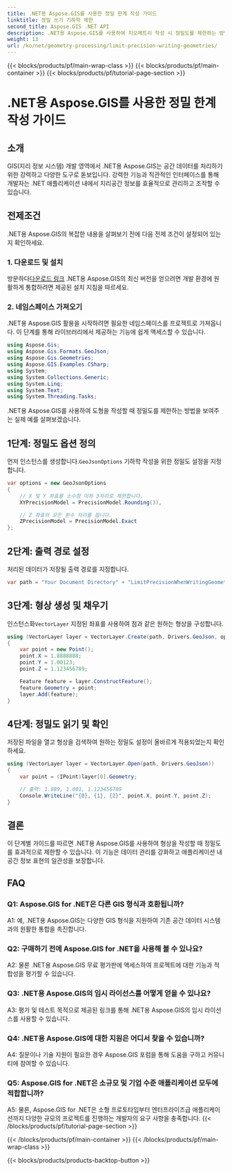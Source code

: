 ```yaml
---
title: .NET용 Aspose.GIS를 사용한 정밀 한계 작성 가이드
linktitle: 정밀 쓰기 기하학 제한
second_title: Aspose.GIS .NET API
description: .NET용 Aspose.GIS를 사용하여 지오메트리 작성 시 정밀도를 제한하는 방법에 대한 단계별 가이드를 살펴보세요. 공간 데이터 관리를 쉽게 향상할 수 있습니다.
weight: 13
url: /ko/net/geometry-processing/limit-precision-writing-geometries/
---
```


{{< blocks/products/pf/main-wrap-class >}}
{{< blocks/products/pf/main-container >}}
{{< blocks/products/pf/tutorial-page-section >}}

# .NET용 Aspose.GIS를 사용한 정밀 한계 작성 가이드

## 소개

GIS(지리 정보 시스템) 개발 영역에서 .NET용 Aspose.GIS는 공간 데이터를 처리하기 위한 강력하고 다양한 도구로 돋보입니다. 강력한 기능과 직관적인 인터페이스를 통해 개발자는 .NET 애플리케이션 내에서 지리공간 정보를 효율적으로 관리하고 조작할 수 있습니다.

## 전제조건

.NET용 Aspose.GIS의 복잡한 내용을 살펴보기 전에 다음 전제 조건이 설정되어 있는지 확인하세요.

### 1. 다운로드 및 설치

 방문하다[다운로드 링크](https://releases.aspose.com/gis/net/) .NET용 Aspose.GIS의 최신 버전을 얻으려면 개발 환경에 원활하게 통합하려면 제공된 설치 지침을 따르세요.

### 2. 네임스페이스 가져오기

.NET용 Aspose.GIS 활용을 시작하려면 필요한 네임스페이스를 프로젝트로 가져옵니다. 이 단계를 통해 라이브러리에서 제공하는 기능에 쉽게 액세스할 수 있습니다.

```csharp
using Aspose.Gis;
using Aspose.Gis.Formats.GeoJson;
using Aspose.Gis.Geometries;
using Aspose.GIS.Examples.CSharp;
using System;
using System.Collections.Generic;
using System.Linq;
using System.Text;
using System.Threading.Tasks;
```

.NET용 Aspose.GIS를 사용하여 도형을 작성할 때 정밀도를 제한하는 방법을 보여주는 실제 예를 살펴보겠습니다.

## 1단계: 정밀도 옵션 정의

 먼저 인스턴스를 생성합니다.`GeoJsonOptions` 기하학 작성을 위한 정밀도 설정을 지정합니다.

```csharp
var options = new GeoJsonOptions
{
    // X 및 Y 좌표를 소수점 이하 3자리로 제한합니다.
    XYPrecisionModel = PrecisionModel.Rounding(3),

    // Z 좌표의 모든 분수 자리를 씁니다.
    ZPrecisionModel = PrecisionModel.Exact
};
```

## 2단계: 출력 경로 설정

처리된 데이터가 저장될 출력 경로를 지정합니다.

```csharp
var path = "Your Document Directory" + "LimitPrecisionWhenWritingGeometries_out.json";
```

## 3단계: 형상 생성 및 채우기

 인스턴스화`VectorLayer` 지정된 좌표를 사용하여 점과 같은 원하는 형상을 구성합니다.

```csharp
using (VectorLayer layer = VectorLayer.Create(path, Drivers.GeoJson, options))
{
    var point = new Point();
    point.X = 1.8888888;
    point.Y = 1.00123;
    point.Z = 1.123456789;

    Feature feature = layer.ConstructFeature();
    feature.Geometry = point;
    layer.Add(feature);
}
```

## 4단계: 정밀도 읽기 및 확인

저장된 파일을 열고 형상을 검색하여 원하는 정밀도 설정이 올바르게 적용되었는지 확인하세요.

```csharp
using (VectorLayer layer = VectorLayer.Open(path, Drivers.GeoJson))
{
    var point = (IPoint)layer[0].Geometry;

    // 출력: 1.889, 1.001, 1.123456789
    Console.WriteLine("{0}, {1}, {2}", point.X, point.Y, point.Z);
}
```

## 결론

이 단계별 가이드를 따르면 .NET용 Aspose.GIS를 사용하여 형상을 작성할 때 정밀도를 효과적으로 제한할 수 있습니다. 이 기능은 데이터 관리를 강화하고 애플리케이션 내 공간 정보 표현의 일관성을 보장합니다.

## FAQ

### Q1: Aspose.GIS for .NET은 다른 GIS 형식과 호환됩니까?

A1: 예, .NET용 Aspose.GIS는 다양한 GIS 형식을 지원하여 기존 공간 데이터 시스템과의 원활한 통합을 촉진합니다.

### Q2: 구매하기 전에 Aspose.GIS for .NET을 사용해 볼 수 있나요?

A2: 물론 .NET용 Aspose.GIS 무료 평가판에 액세스하여 프로젝트에 대한 기능과 적합성을 평가할 수 있습니다.

### Q3: .NET용 Aspose.GIS의 임시 라이선스를 어떻게 얻을 수 있나요?

A3: 평가 및 테스트 목적으로 제공된 링크를 통해 .NET용 Aspose.GIS의 임시 라이선스를 사용할 수 있습니다.

### Q4: .NET용 Aspose.GIS에 대한 지원은 어디서 찾을 수 있습니까?

A4: 질문이나 기술 지원이 필요한 경우 Aspose.GIS 포럼을 통해 도움을 구하고 커뮤니티에 참여할 수 있습니다.

### Q5: Aspose.GIS for .NET은 소규모 및 기업 수준 애플리케이션 모두에 적합합니까?

A5: 물론, Aspose.GIS for .NET은 소형 프로토타입부터 엔터프라이즈급 애플리케이션까지 다양한 규모의 프로젝트를 진행하는 개발자의 요구 사항을 충족합니다.
{{< /blocks/products/pf/tutorial-page-section >}}

{{< /blocks/products/pf/main-container >}}
{{< /blocks/products/pf/main-wrap-class >}}

{{< blocks/products/products-backtop-button >}}
